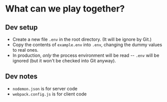 # What can we play together?

## Dev setup
* Create a new file `.env` in the root directory. (It will be ignore by Git.)
* Copy the contents of `example.env` into `.env`, changing the dummy values to
  real ones.
* In production, *only* the process environment will be read -- `.env` will be
  ignored (but it won't be checked into Git anyway).

## Dev notes
* `nodemon.json` is for server code
* `webpack.config.js` is for client code
